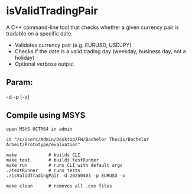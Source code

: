 # isValidTradingPair

A C++ command-line tool that checks whether a given currency pair is tradable on a specific date.

- Validates currency pair (e.g. EURUSD, USDJPY)
- Checks if the date is a valid trading day (weekday, business day, not a holiday)
- Optional verbose output

## Param:
-d <YYYYMMDD> -p <CurrencyPair> [-v]

## Compile using MSYS

    open MSYS UCTR64 in admin

    cd "/c/Users/Admin/Desktop/FH/Bachelor Thesis/Bachelor Arbeit/Prototype/evaluation"

    make            # builds CLI
    make test       # builds testRunner
    make run        # runs CLI with default args
    ./testRunner    # runs tests
    ./isValidTradingPair -d 20250403 -p EURUSD -v

    make clean      # removes all .exe files

